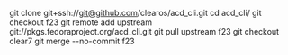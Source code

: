 git clone git+ssh://git@github.com/clearos/acd_cli.git
cd acd_cli/
git checkout f23
git remote add upstream git://pkgs.fedoraproject.org/acd_cli.git
git pull upstream f23
git checkout clear7
git merge --no-commit f23

